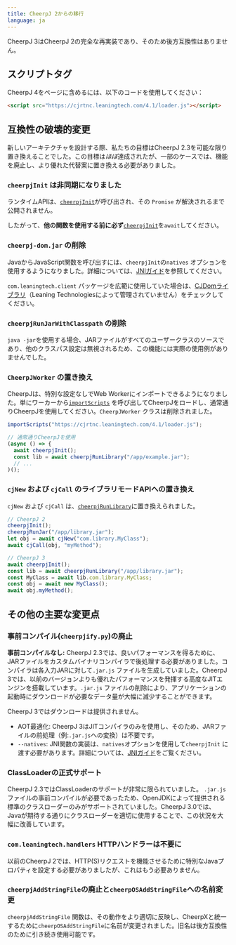```yaml
---
title: CheerpJ 2からの移行
language: ja
---
```


CheerpJ 3はCheerpJ 2の完全な再実装であり、そのため後方互換性はありません。

## スクリプトタグ

CheerpJ 4をページに含めるには、以下のコードを使用してください：

```html
<script src="https://cjrtnc.leaningtech.com/4.1/loader.js"></script>
```

## 互換性の破壊的変更

新しいアーキテクチャを設計する際、私たちの目標はCheerpJ 2.3を可能な限り置き換えることでした。この目標は*ほぼ*達成されたが、一部のケースでは、機能を廃止し、より優れた代替案に置き換える必要がありました。

### `cheerpjInit` は非同期になりました

ランタイムAPIは、[`cheerpjInit`]が呼び出され、その `Promise` が解決されるまで公開されません。

したがって、**他の関数を使用する前に必ず**[`cheerpjInit`]を`await`してください。

### `cheerpj-dom.jar` の削除

JavaからJavaScript関数を呼び出すには、`cheerpjInit`の`natives` オプションを使用するようになりました。詳細については、[JNIガイド]を参照してください。

`com.leaningtech.client` パッケージを広範に使用していた場合は、[CJDomライブラリ](https://github.com/reportmill/CJDom)（Leaning Technologiesによって管理されていません）をチェックしてください。

### `cheerpjRunJarWithClasspath` の削除

`java -jar`を使用する場合、JARファイルがすべてのユーザークラスのソースであり、他のクラスパス設定は無視されるため、この機能には実際の使用例がありませんでした。

### `CheerpJWorker` の置き換え

CheerpJは、特別な設定なしでWeb Workerにインポートできるようになりました。単にワーカーから[`importScripts`](https://developer.mozilla.org/ja/docs/Web/API/WorkerGlobalScope/importScripts) を呼び出してCheerpJをロードし、通常通りCheerpJを使用してください。`CheerpJWorker` クラスは削除されました。

```js
importScripts("https://cjrtnc.leaningtech.com/4.1/loader.js");

// 通常通りCheerpJを使用
(async () => {
  await cheerpjInit();
  const lib = await cheerpjRunLibrary("/app/example.jar");
  // ...
)();
```

### `cjNew` および `cjCall` のライブラリモードAPIへの置き換え

`cjNew` および `cjCall` は、[`cheerpjRunLibrary`]に置き換えられました。

```js
// CheerpJ 2
cheerpjInit();
cheerpjRunJar("/app/library.jar");
let obj = await cjNew("com.library.MyClass");
await cjCall(obj, "myMethod");
```

```js
// CheerpJ 3
await cheerpjInit();
const lib = await cheerpjRunLibrary("/app/library.jar");
const MyClass = await lib.com.library.MyClass;
const obj = await new MyClass();
await obj.myMethod();
```

## その他の主要な変更点

<!-- TODO: copy from cheerpj-3-deep-dive blog post -->

### 事前コンパイル(`cheerpjify.py`)の廃止

**事前コンパイルなし:** CheerpJ 2.3では、良いパフォーマンスを得るために、JARファイルをカスタムバイナリコンパイラで後処理する必要がありました。コンパイラは各入力JARに対して`.jar.js` ファイルを生成していました。CheerpJ 3では、以前のバージョンよりも優れたパフォーマンスを発揮する高度なJITエンジンを搭載しています。`.jar.js` ファイルの削除により、アプリケーションの起動時にダウンロードが必要なデータ量が大幅に減少することができます。

CheerpJ 3ではダウンロードは提供されません。

- AOT最適化: CheerpJ 3はJITコンパイラのみを使用し、そのため、JARファイルの前処理（例:`.jar.js`への変換）は不要です。
- `--natives`: JNI関数の実装は、`natives`オプションを使用して`cheerpjInit` に渡す必要があります。詳細については、[JNIガイド]をご覧ください。

### ClassLoaderの正式サポート

CheerpJ 2.3ではClassLoaderのサポートが非常に限られていました。 `.jar.js`ファイルの事前コンパイルが必要であったため、OpenJDKによって提供される標準のクラスローダーのみがサポートされていました。CheerpJ 3.0では、Javaが期待する通りにクラスローダーを適切に使用することで、この状況を大幅に改善しています。

### `com.leaningtech.handlers` HTTPハンドラーは不要に

以前のCheerpJ 2では、HTTP(S)リクエストを機能させるために特別なJavaプロパティを設定する必要がありましたが、これはもう必要ありません。

### `cheerpjAddStringFile`の廃止と`cheerpOSAddStringFile`への名前変更

`cheerpjAddStringFile` 関数は、その動作をより適切に反映し、CheerpXと統一するために`cheerpOSAddStringFile`に名前が変更されました。旧名は後方互換性のために引き続き使用可能です。

[`cheerpjInit`]: /docs/ja/reference/cheerpjInit
[`cheerpjRunLibrary`]: /docs/ja/reference/cheerpjRunLibrary
[`cheerpjRunMain`]: /docs/ja/reference/cheerpjRunMain
[JNIガイド]: /docs/ja/guides/Implementing-Java-native-methods-in-JavaScript
